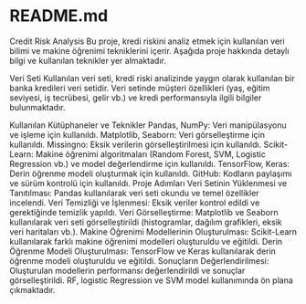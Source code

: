 # README.md
Credit Risk Analysis
Bu proje, kredi riskini analiz etmek için kullanılan veri bilimi ve makine öğrenimi tekniklerini içerir. Aşağıda proje hakkında detaylı bilgi ve kullanılan teknikler yer almaktadır.

Veri Seti
Kullanılan veri seti, kredi riski analizinde yaygın olarak kullanılan bir banka kredileri veri setidir. Veri setinde müşteri özellikleri (yaş, eğitim seviyesi, iş tecrübesi, gelir vb.) ve kredi performansıyla ilgili bilgiler bulunmaktadır.

Kullanılan Kütüphaneler ve Teknikler
Pandas, NumPy: Veri manipülasyonu ve işleme için kullanıldı.
Matplotlib, Seaborn: Veri görselleştirme için kullanıldı.
Missingno: Eksik verilerin görselleştirilmesi için kullanıldı.
Scikit-Learn: Makine öğrenimi algoritmaları (Random Forest, SVM, Logistic Regression vb.) ve model değerlendirme için kullanıldı.
TensorFlow, Keras: Derin öğrenme modeli oluşturmak için kullanıldı.
GitHub: Kodların paylaşımı ve sürüm kontrolü için kullanıldı.
Proje Adımları
Veri Setinin Yüklenmesi ve Tanıtılması: Pandas kullanılarak veri seti okundu ve temel özellikler incelendi.
Veri Temizliği ve İşlenmesi: Eksik veriler kontrol edildi ve gerektiğinde temizlik yapıldı.
Veri Görselleştirme: Matplotlib ve Seaborn kullanılarak veri seti görselleştirildi (histogramlar, dağılım grafikleri, eksik veri haritaları vb.).
Makine Öğrenimi Modellerinin Oluşturulması: Scikit-Learn kullanılarak farklı makine öğrenimi modelleri oluşturuldu ve eğitildi.
Derin Öğrenme Modeli Oluşturulması: TensorFlow ve Keras kullanılarak derin öğrenme modeli oluşturuldu ve eğitildi.
Sonuçların Değerlendirilmesi: Oluşturulan modellerin performansı değerlendirildi ve sonuçlar görselleştirildi. RF, logistic Regression ve SVM model kullanımında ön plana çıkmaktadır.
